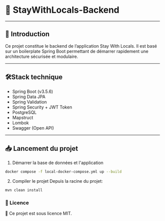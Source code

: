 # 🏡 StayWithLocals-Backend

---
## 🚀 Introduction

Ce projet constitue le backend de l’application Stay With Locals.
Il est basé sur un boilerplate Spring Boot permettant de démarrer rapidement une architecture sécurisée et modulaire.

---

## 🛠️Stack technique
- Spring Boot (v3.5.6)
- Spring Data JPA
- Spring Validation
- Spring Security + JWT Token
- PostgreSQL
- Mapstruct
- Lombok
- Swagger (Open API)

---

## 📥 Lancement du projet

1. Démarrer la base de données et l'application
```bash
docker compose -f local-docker-compose.yml up --build
```
2. Compiler le projet
Depuis la racine du projet:
```bash
mvn clean install
```




   ### 📜 Licence
📝 Ce projet est sous licence MIT.
